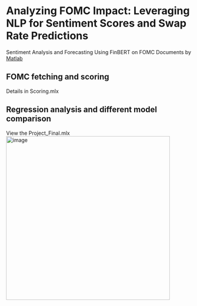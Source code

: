 # Analyzing FOMC Impact: Leveraging NLP for Sentiment Scores and Swap Rate Predictions
Sentiment Analysis and Forecasting Using FinBERT on FOMC Documents by [Matlab](https://www.mathworks.com/products/matlab.html)
## FOMC fetching and scoring
Details in Scoring.mlx
## Regression analysis and different model comparison
View the Project_Final.mlx
<img width="445" alt="image" src="https://github.com/user-attachments/assets/81d046a4-b1f0-49c9-9b7d-fa8daf716a96">
